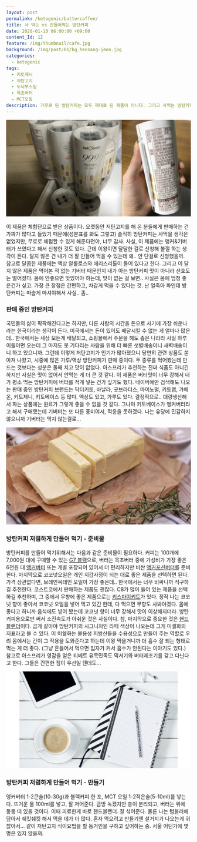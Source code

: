 ```yaml
---
layout: post
permalink: /ketogenic/buttercoffee/
title: 사 먹는 vs 만들어먹는 방탄커피
date: 2020-01-10 06:00:00 +09:00
content_Id: 12
feature: /img/thumbnail/cafe.jpg
background: /img/post/01/bg_heosang-jeon.jpg
categories:
  - ketogenic
tags:
  - 키토제닉
  - 저탄고지
  - 두뇌부스팅
  - 목초버터
  - MCT오일
description: 가루로 된 방탄커피는 모두 제대로 된 제품이 아니다. 그리고 사먹는 방탄커피 중에도 제대로 된 제품이 없다고 알고 있었는데, 저탄고지 카페에서 적극적으로 마케팅 하는 걸 허락할 걸 보면 생각이 많아진다.
---
```


![키토베이스 방탄커피](/img/post/02/buttercoffee.jpeg)

이 제품은 체험단으로 받은 상품이다. 오랫동안 저탄고지를 해 온 분들에게 판매하는 건 가짜가 많다고 들었기 때문에(성분표를 봐도 그렇고) 솔직히 방탄커피는 사먹을 생각은 없었지만, 무료로 체험할 수 있게 해준다면야, 너무 감사. 사실, 이 제품에는 앵커&기버터가 쓰였다고 해서 신청한 것도 있다. 근데 이왕이면 달달한 걸로 신청해 볼껄 하는 생각이 든다. 달지 않은 건 내가 더 잘 만들어 먹을 수 있는데 왜.. 안 단걸로 신청했을까. 참고로 달콤한 제품에는 액상 알룰로스와 에리스리톨이 들어 있다고 한다. 그리고 이 달지 않은 제품은 먹어본 적 없는 기버터 때문인지 내가 아는 방탄커피 맛이 아니라 선호도는 떨어졌다. 몸에 안좋으면 맛있어야 하는데, 맛이 없는 걸 보면.. 사실은 몸에 엄청 좋은건가 싶고. 가장 큰 장점은 간편하고, 차갑게 먹을 수 있다는 것. 난 얼죽아 파인데 방탄커피는 따숩게 마셔야해서 사실.. 좀..





### 판매 중인 방탄커피

국민들의 삶이 팍팍해진다고는 하지만, 다른 사람의 시간을 돈으로 사기에 가장 쉬운나라는 한국이라는 생각이 든다. 미국에서는 돈이 있어도 배달시킬 수 없는 게 얼마나 많은데.. 한국에서는 세상 모든게 배달되고, 쇼핑몰에서 주문을 해도 좁은 나라라 사실 하루 이틀이면 오는데 그 마저도 못 기다리는 사람을 위해 더 빠른 샛별배송이니 새벽배송이니 하고 있으니까. 그런데 이렇게 저탄고지가 인기가 많아졌으니 당연히 관련 상품도 쏟아져 나왔고, 시중에 많은 가루/액상 방탄커피가 판매 중이다. 두 종류를 먹어봤는데 만드는 것보다는 성분은 둘째 치고 맛이 없었다. 아스프리가 추천하는 진짜 식품도 아니긴 하지만 사실은 맛이 없어서 안먹는 게 더 큰 것 같다. 이 제품은 버터맛이 너무 강해서 내가 평소 먹는 방탄커피에 버터를 적게 넣는 건가 싶기도 했다. 네이버에만 검색해도 나오는 판매 중인 방탄커피 브랜드는 닥터키토, 바날라, 굿브라더스,  마이노멀, 키토랩, 가베온, 키토제니, 키토베이스 등 많다. 액상도 있고, 가루도 있다. 결정적으로.. 대량생산해서 파는 상품에는 원료가 그렇게 좋을 수 없을 것 같다. 그나마 키토베이스가 앵커버터라고 해서 구매했는데 기버터는 또 다른 풍미여서, 적응을 못하겠다. 나는 유당에 민감하지 않으니까 기버터는 먹지 않는걸로... 





![방탄커피만들기](/img/post/02/buttercoffee-6.jpeg)

### 방탄커피 저렴하게 만들어 먹기 - 준비물

방탄커피를 만들어 먹기위해서는 다음과 같은 준비물이 필요하다. 커피는 100개에 7,000원 대에 구매할 수 있는 [G7 블랙](https://coupa.ng/bmdTM6)으로, 버터는 목초버터 중에 가성비가 가장 좋은 6천원 대 [앵커버터](https://coupa.ng/bmdTc7) 또는 개별 포장되어 있어서 더 편리하지만 비싼 [앵커포션버터](https://coupa.ng/bmdTx5)를 준비한다. 마지막으로 코코넛오일은 개인 지갑사정이 되는 대로 좋은 제품을 선택하면 된다. 가격 상관없다면, 브레인옥테인 오일이 가장 좋은데.. 한국에서는 너무 비싸니까 직구하길 추천한다. 코스트코에서 판매하는 제품도 괜찮다. C8가 많이 들어 있는 제품을 선택하길 추천하며, 그 중에서 무향에 좋은 제품으로는 [키스마이키토](https://coupa.ng/bmdVOA)가 있다. 정작 나는 코코넛 향이 좋아서 코코넛 오일을 넣어 먹고 있긴 한데, 다 먹으면 무향도 사봐야겠다. 몸에 좋다고 하니까 음식에도 넣어 봤는데 코코넛 향이 너무 강해서 맛이 이상해지더라. 방탄커피용으로만 써서 소진속도가 아쉬운 것은 사실이다. 참, 마지막으로 중요한 것은 [핸드블랜더](https://coupa.ng/bmdYjK)이다. 곱게 갈아야 방탄커피의 시그니처인 라떼 색상이 나오는데 그게 미셀화의 지표라고 볼 수 있다. 이 미쉘화는 불용성 지방산들을 수용성으로 만들어 주는 역할로 우리 몸에서는 간이 그 작용을 도와준다고 하는데 이왕 먹을거니까 더 흡수 잘 되는 형태로 먹는 게 더 좋다. (그냥 흔들어서 먹으면 입자가 커서 흡수가 안된다는 이야기도 있다.) 참고로 아스프리가 영감을 얻은 티베트 유목민족도 믹서기와 버터제조기를 갖고 다닌다고 한다. 그들은 간편한 짐이 우선일 텐데도...





![방탄커피만들기](/img/post/02/buttercoffee-7.jpeg)

### 방탄커피 저렴하게 만들어 먹기 - 만들기

앵커버터 1-2큰술(10-30g)과 블랙커피 한 포, MCT 오일 1-2작은술(5-10ml)를 넣는다. 뜨거운 물 100ml를 넣고, 잘 저어준다. 금방 녹겠지만 층이 분리되고, 버터는 위에 둥둥 떠 있을 것이다. 이때 피료한게 바로 핸드블랜더. 잘 섞어준다. 물론 나는 텀블러에 담아서 쉐킷쉐킷 해서 먹을 데가 더 많다. 혼자 먹으려고 만들기엔 설거지가 나오는게 귀찮아서... 같이 저탄고지 식이요법을 할 동거인을 구하고 싶어하는 중. 서울 어딘가에 몇 명은 있지 않을까. 


